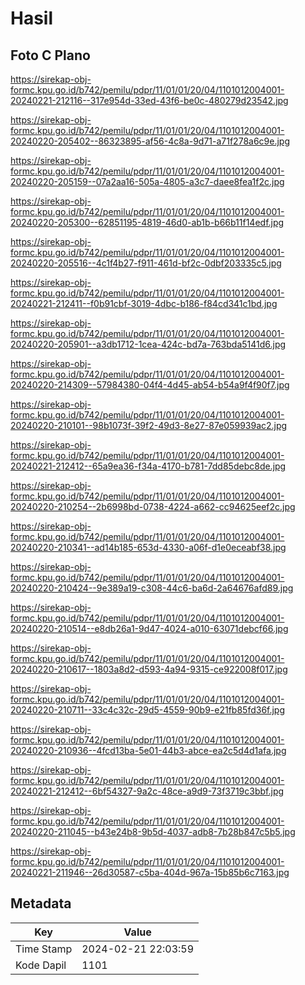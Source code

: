 # Hasil

## Foto C Plano

https://sirekap-obj-formc.kpu.go.id/b742/pemilu/pdpr/11/01/01/20/04/1101012004001-20240221-212116--317e954d-33ed-43f6-be0c-480279d23542.jpg

https://sirekap-obj-formc.kpu.go.id/b742/pemilu/pdpr/11/01/01/20/04/1101012004001-20240220-205402--86323895-af56-4c8a-9d71-a71f278a6c9e.jpg

https://sirekap-obj-formc.kpu.go.id/b742/pemilu/pdpr/11/01/01/20/04/1101012004001-20240220-205159--07a2aa16-505a-4805-a3c7-daee8fea1f2c.jpg

https://sirekap-obj-formc.kpu.go.id/b742/pemilu/pdpr/11/01/01/20/04/1101012004001-20240220-205300--62851195-4819-46d0-ab1b-b66b11f14edf.jpg

https://sirekap-obj-formc.kpu.go.id/b742/pemilu/pdpr/11/01/01/20/04/1101012004001-20240220-205516--4c1f4b27-f911-461d-bf2c-0dbf203335c5.jpg

https://sirekap-obj-formc.kpu.go.id/b742/pemilu/pdpr/11/01/01/20/04/1101012004001-20240221-212411--f0b91cbf-3019-4dbc-b186-f84cd341c1bd.jpg

https://sirekap-obj-formc.kpu.go.id/b742/pemilu/pdpr/11/01/01/20/04/1101012004001-20240220-205901--a3db1712-1cea-424c-bd7a-763bda5141d6.jpg

https://sirekap-obj-formc.kpu.go.id/b742/pemilu/pdpr/11/01/01/20/04/1101012004001-20240220-214309--57984380-04f4-4d45-ab54-b54a9f4f90f7.jpg

https://sirekap-obj-formc.kpu.go.id/b742/pemilu/pdpr/11/01/01/20/04/1101012004001-20240220-210101--98b1073f-39f2-49d3-8e27-87e059939ac2.jpg

https://sirekap-obj-formc.kpu.go.id/b742/pemilu/pdpr/11/01/01/20/04/1101012004001-20240221-212412--65a9ea36-f34a-4170-b781-7dd85debc8de.jpg

https://sirekap-obj-formc.kpu.go.id/b742/pemilu/pdpr/11/01/01/20/04/1101012004001-20240220-210254--2b6998bd-0738-4224-a662-cc94625eef2c.jpg

https://sirekap-obj-formc.kpu.go.id/b742/pemilu/pdpr/11/01/01/20/04/1101012004001-20240220-210341--ad14b185-653d-4330-a06f-d1e0eceabf38.jpg

https://sirekap-obj-formc.kpu.go.id/b742/pemilu/pdpr/11/01/01/20/04/1101012004001-20240220-210424--9e389a19-c308-44c6-ba6d-2a64676afd89.jpg

https://sirekap-obj-formc.kpu.go.id/b742/pemilu/pdpr/11/01/01/20/04/1101012004001-20240220-210514--e8db26a1-9d47-4024-a010-63071debcf66.jpg

https://sirekap-obj-formc.kpu.go.id/b742/pemilu/pdpr/11/01/01/20/04/1101012004001-20240220-210617--1803a8d2-d593-4a94-9315-ce922008f017.jpg

https://sirekap-obj-formc.kpu.go.id/b742/pemilu/pdpr/11/01/01/20/04/1101012004001-20240220-210711--33c4c32c-29d5-4559-90b9-e21fb85fd36f.jpg

https://sirekap-obj-formc.kpu.go.id/b742/pemilu/pdpr/11/01/01/20/04/1101012004001-20240220-210936--4fcd13ba-5e01-44b3-abce-ea2c5d4d1afa.jpg

https://sirekap-obj-formc.kpu.go.id/b742/pemilu/pdpr/11/01/01/20/04/1101012004001-20240221-212412--6bf54327-9a2c-48ce-a9d9-73f3719c3bbf.jpg

https://sirekap-obj-formc.kpu.go.id/b742/pemilu/pdpr/11/01/01/20/04/1101012004001-20240220-211045--b43e24b8-9b5d-4037-adb8-7b28b847c5b5.jpg

https://sirekap-obj-formc.kpu.go.id/b742/pemilu/pdpr/11/01/01/20/04/1101012004001-20240221-211946--26d30587-c5ba-404d-967a-15b85b6c7163.jpg


## Metadata

| Key        | Value               |
| ---------- | ------------------- |
| Time Stamp | 2024-02-21 22:03:59 |
| Kode Dapil | 1101                |



